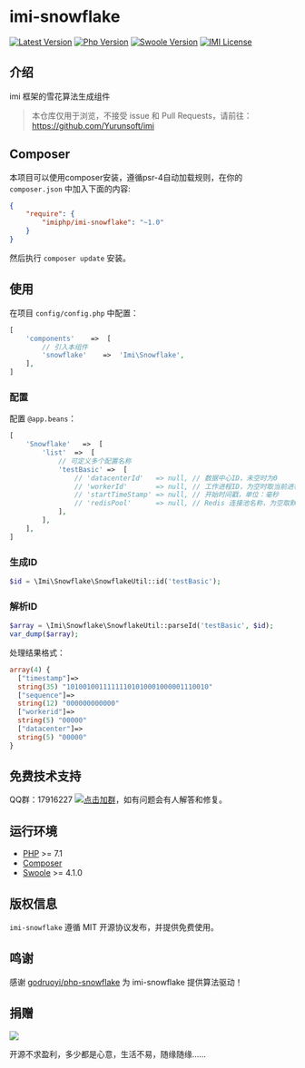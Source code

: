# imi-snowflake

[![Latest Version](https://img.shields.io/packagist/v/imiphp/imi-snowflake.svg)](https://packagist.org/packages/imiphp/imi-snowflake)
[![Php Version](https://img.shields.io/badge/php-%3E=7.1-brightgreen.svg)](https://secure.php.net/)
[![Swoole Version](https://img.shields.io/badge/swoole-%3E=4.4.0-brightgreen.svg)](https://github.com/swoole/swoole-src)
[![IMI License](https://img.shields.io/github/license/imiphp/imi-snowflake.svg)](https://github.com/imiphp/imi-snowflake/blob/master/LICENSE)

## 介绍

imi 框架的雪花算法生成组件

> 本仓库仅用于浏览，不接受 issue 和 Pull Requests，请前往：<https://github.com/Yurunsoft/imi>

## Composer

本项目可以使用composer安装，遵循psr-4自动加载规则，在你的 `composer.json` 中加入下面的内容:

```json
{
    "require": {
        "imiphp/imi-snowflake": "~1.0"
    }
}
```

然后执行 `composer update` 安装。

## 使用

在项目 `config/config.php` 中配置：

```php
[
    'components'    =>  [
        // 引入本组件
        'snowflake'    =>  'Imi\Snowflake',
    ],
]
```

### 配置

配置 `@app.beans`：

```php
[
    'Snowflake'   =>  [
        'list'  =>  [
            // 可定义多个配置名称
            'testBasic' =>  [
                // 'datacenterId'   => null, // 数据中心ID，未空时为0
                // 'workerId'       => null, // 工作进程ID，为空时取当前进程ID
                // 'startTimeStamp' => null, // 开始时间戳，单位：毫秒
                // 'redisPool'      => null, // Redis 连接池名称，为空取默认连接池
            ],
        ],
    ],
]
```

### 生成ID

```php
$id = \Imi\Snowflake\SnowflakeUtil::id('testBasic');
```

### 解析ID

```php
$array = \Imi\Snowflake\SnowflakeUtil::parseId('testBasic', $id);
var_dump($array);
```

处理结果格式：

```php
array(4) {
  ["timestamp"]=>
  string(35) "10100100111111101010001000001110010"
  ["sequence"]=>
  string(12) "000000000000"
  ["workerid"]=>
  string(5) "00000"
  ["datacenter"]=>
  string(5) "00000"
}
```

## 免费技术支持

QQ群：17916227 [![点击加群](https://pub.idqqimg.com/wpa/images/group.png "点击加群")](https://jq.qq.com/?_wv=1027&k=5wXf4Zq)，如有问题会有人解答和修复。

## 运行环境

- [PHP](https://php.net/) >= 7.1
- [Composer](https://getcomposer.org/)
- [Swoole](https://www.swoole.com/) >= 4.1.0

## 版权信息

`imi-snowflake` 遵循 MIT 开源协议发布，并提供免费使用。

## 鸣谢

感谢 [godruoyi/php-snowflake](https://github.com/godruoyi/php-snowflake) 为 imi-snowflake 提供算法驱动！

## 捐赠

<img src="https://cdn.jsdelivr.net/gh/Yurunsoft/IMI@dev/res/pay.png"/>

开源不求盈利，多少都是心意，生活不易，随缘随缘……

